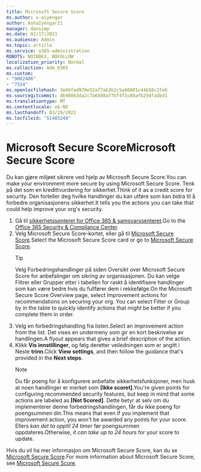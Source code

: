 ```yaml
---
title: Microsoft Secure Score
ms.author: v-aiyengar
author: AshaIyengar21
manager: dansimp
ms.date: 02/17/2021
ms.audience: Admin
ms.topic: article
ms.service: o365-administration
ROBOTS: NOINDEX, NOFOLLOW
localization_priority: Normal
ms.collection: Adm_O365
ms.custom:
- "9002486"
- "7524"
ms.openlocfilehash: 3e66fad970e52af7ab3b2c5a66001c44b50c2fe6
ms.sourcegitcommit: db908b3da2c7a6508a77bf4f2c80afb294fadbd1
ms.translationtype: MT
ms.contentlocale: nb-NO
ms.lasthandoff: 03/29/2021
ms.locfileid: "51403248"
---
```

# <a name="microsoft-secure-score"></a><span data-ttu-id="5c0b1-102">Microsoft Secure Score</span><span class="sxs-lookup"><span data-stu-id="5c0b1-102">Microsoft Secure Score</span></span>

<span data-ttu-id="5c0b1-103">Du kan gjøre miljøet sikrere ved hjelp av Microsoft Secure Score.</span><span class="sxs-lookup"><span data-stu-id="5c0b1-103">You can make your environment more secure by using Microsoft Secure Score.</span></span> <span data-ttu-id="5c0b1-104">Tenk på det som en kredittvurdering for sikkerhet.</span><span class="sxs-lookup"><span data-stu-id="5c0b1-104">Think of it as a credit score for security.</span></span> <span data-ttu-id="5c0b1-105">Den forteller deg hvilke handlinger du kan utføre som kan bidra til å forbedre organisasjonens sikkerhet.</span><span class="sxs-lookup"><span data-stu-id="5c0b1-105">It tells you the actions you can take that could help improve your org's security.</span></span>

1. <span data-ttu-id="5c0b1-106">Gå til [sikkerhetssenteret for Office 365 & samsvarssenteret](https://go.microsoft.com/fwlink/p/?linkid=2077143).</span><span class="sxs-lookup"><span data-stu-id="5c0b1-106">Go to the [Office 365 Security & Compliance Center](https://go.microsoft.com/fwlink/p/?linkid=2077143).</span></span>
1. <span data-ttu-id="5c0b1-107">Velg Microsoft Secure Score-kortet, eller gå til [Microsoft Secure Score](https://go.microsoft.com/fwlink/?linkid=2099589).</span><span class="sxs-lookup"><span data-stu-id="5c0b1-107">Select the Microsoft Secure Score card or go to [Microsoft Secure Score](https://go.microsoft.com/fwlink/?linkid=2099589).</span></span>
    > [!TIP]
    >  <span data-ttu-id="5c0b1-108">Velg Forbedringshandlinger på siden Oversikt over Microsoft Secure Score for anbefalinger om sikring av organisasjonen. Du kan velge Filtrer eller Grupper etter i tabellen for raskt å identifisere handlinger som kan være bedre hvis du fullfører dem i rekkefølge.</span><span class="sxs-lookup"><span data-stu-id="5c0b1-108">On the Microsoft Secure Score Overview page, select Improvement actions for recommendations on securing your org. You can select Filter or Group by in the table to quickly identify actions that might be better if you complete them in order.</span></span>
1. <span data-ttu-id="5c0b1-109">Velg en forbedringshandling fra listen.</span><span class="sxs-lookup"><span data-stu-id="5c0b1-109">Select an improvement action from the list.</span></span> <span data-ttu-id="5c0b1-110">Det vises en undermeny som gir en kort beskrivelse av handlingen.</span><span class="sxs-lookup"><span data-stu-id="5c0b1-110">A flyout appears that gives a brief description of the action.</span></span>
1. <span data-ttu-id="5c0b1-111">Klikk **Vis innstillinger**, og følg deretter veiledningen som er angitt i Neste **trinn**.</span><span class="sxs-lookup"><span data-stu-id="5c0b1-111">Click **View settings**, and then follow the guidance that's provided in the **Next steps**.</span></span>
    > [!NOTE]
    > <span data-ttu-id="5c0b1-112">Du får poeng for å konfigurere anbefalte sikkerhetsfunksjoner, men husk at noen handlinger er merket som **[Ikke scoret]**.</span><span class="sxs-lookup"><span data-stu-id="5c0b1-112">You're given points for configuring recommended security features, but keep in mind that some actions are labeled as **[Not Scored]**.</span></span> <span data-ttu-id="5c0b1-113">Dette betyr at selv om du implementerer denne forbedringshandlingen, får du ikke poeng for poengsummen din.</span><span class="sxs-lookup"><span data-stu-id="5c0b1-113">This means that even if you implement that improvement action, you won't be awarded any points for your score.</span></span> <span data-ttu-id="5c0b1-114">Ellers *kan det ta opptil 24 timer* før poengsummen oppdateres.</span><span class="sxs-lookup"><span data-stu-id="5c0b1-114">Otherwise, *it can take up to 24 hours* for your score to update.</span></span>

<span data-ttu-id="5c0b1-115">Hvis du vil ha mer informasjon om Microsoft Secure Score, kan du se [Microsoft Secure Score](https://go.microsoft.com/fwlink/?linkid=2103077).</span><span class="sxs-lookup"><span data-stu-id="5c0b1-115">For more information about Microsoft Secure Score, see [Microsoft Secure Score](https://go.microsoft.com/fwlink/?linkid=2103077).</span></span>